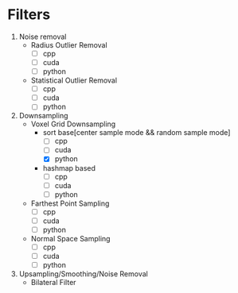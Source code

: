 <!--
 * @Author: Lexcaliburr lishiqi0111@gmail.com
 * @Date: 2022-05-26 21:27:15
 * @LastEditors: Lexcaliburr lishiqi0111@gmail.com
 * @LastEditTime: 2022-05-26 21:43:49
 * @FilePath: /Mypcl/TODO.md
 * @Description: 
-->
# Filters
1. Noise removal
    - Radius Outlier Removal
      - [ ] cpp
      - [ ] cuda
      - [ ] python
    - Statistical Outlier Removal
      - [ ] cpp
      - [ ] cuda
      - [ ] python
2. Downsampling
    - Voxel Grid Downsampling
      - sort base[center sample mode && random sample mode]
        - [ ] cpp
        - [ ] cuda
        - [x] python
      - hashmap based
        - [ ] cpp
        - [ ] cuda
        - [ ] python
    - Farthest Point Sampling
        - [ ] cpp
        - [ ] cuda
        - [ ] python
    - Normal Space Sampling
        - [ ] cpp
        - [ ] cuda
        - [ ] python
3. Upsampling/Smoothing/Noise Removal
    - Bilateral Filter